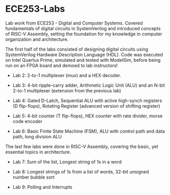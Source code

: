 # ECE253-Labs

Lab work from ECE253 - Digital and Computer Systems. Covered fundamentals of digital circuits in SystemVerilog and introduced concepts of RISC-V Assembly, setting the foundation for my knowledge in computer organization and architecture.

The first half of the labs consisted of designing digital circuits using SystemVerilog Hardware Description Language (HDL). Code was executed on Intel Quartus Prime, simulated and tested with ModelSim, before being run on an FPGA board and demoed to lab instructors!

- Lab 2: 2-to-1 multiplexer (mux) and a HEX decoder.

- Lab 3: 4-bit ripple-carry adder, Arithmetic Logic Unit (ALU) and an N-bit 2-to-1 multiplexer (extension from the previous lab)

- Lab 4: Gated D-Latch, Sequential ALU with active high-synch registers (D flip-flops), Rotating Register (advanced version of shifting register)

- Lab 5: 4-bit counter (T flip-flops), HEX counter with rate divider, morse code encoder

- Lab 6: Basic Finite State Machine (FSM), ALU with control path and data path, long division ALU

The last few labs were done in RISC-V Assembly, covering the basic, yet essential topics in architecture.

- Lab 7: Sum of the list, Longest string of 1s in a word

- Lab 8: Longest strings of 1s from a list of words, 32-bit unsigned number bubble sort

- Lab 9: Polling and Interrupts
